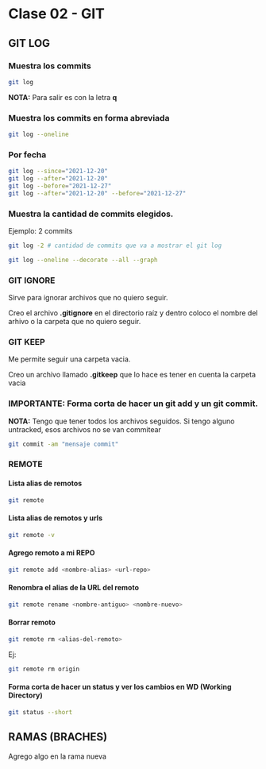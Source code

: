 # Clase 02 - GIT

## GIT LOG

### Muestra los commits
```sh
git log
```
**NOTA:** Para salir es con la letra **q**


### Muestra los commits en forma abreviada
```sh
git log --oneline
```
### Por fecha

```sh
git log --since="2021-12-20" 
git log --after="2021-12-20" 
git log --before="2021-12-27"
git log --after="2021-12-20" --before="2021-12-27"
```
### Muestra la cantidad de commits elegidos. 

Ejemplo: 2 commits

```sh
git log -2 # cantidad de commits que va a mostrar el git log
```

```sh
git log --oneline --decorate --all --graph
```

### GIT IGNORE
Sirve para ignorar archivos que no quiero seguir.

Creo el archivo **.gitignore** en el directorio raíz y dentro coloco el nombre del arhivo o la carpeta que no quiero seguir. 


### GIT KEEP
Me permite seguir una carpeta vacia.

Creo un archivo llamado **.gitkeep** que lo hace es tener en cuenta la carpeta vacia

### IMPORTANTE: Forma corta de hacer un git add y un git commit.
**NOTA:** Tengo que tener todos los archivos seguidos. Si tengo alguno untracked, esos archivos no se van commitear

```sh
git commit -am "mensaje commit"
```

### REMOTE

#### Lista alias de remotos
```sh
git remote
```
#### Lista alias de remotos y urls
```sh
git remote -v
```

#### Agrego remoto a mi REPO
```sh
git remote add <nombre-alias> <url-repo>
```

#### Renombra el alias de la URL del remoto
```sh
git remote rename <nombre-antiguo> <nombre-nuevo>
```

#### Borrar remoto
```sh
git remote rm <alias-del-remoto>
```

Ej:

```sh
git remote rm origin
```

#### Forma corta de hacer un status y ver los cambios en WD (Working Directory)

```sh
git status --short
```

## RAMAS (BRACHES)

Agrego algo en la rama nueva